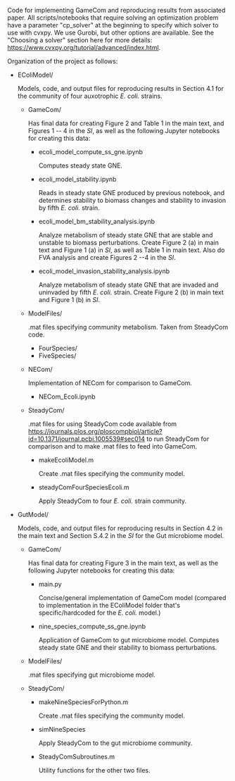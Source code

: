 Code for implementing GameCom and reproducing results from associated paper. All scripts/notebooks that 
require solving an optimization problem have a parameter "cp_solver" at the beginning to specify which solver 
to use with cvxpy. We use Gurobi, but other options are available. See the "Choosing a solver" 
section here for more details: https://www.cvxpy.org/tutorial/advanced/index.html.

Organization of the project as follows:

- EColiModel/
  
  Models, code, and output files for reproducing results in Section 4.1 for the community of four auxotrophic *E. coli.* strains.
  - GameCom/

    Has final data for creating Figure 2 and Table 1 in the main text, and Figures 1 -- 4 in the *SI*, as well as the following Jupyter notebooks for creating this data:
    - ecoli_model_compute_ss_gne.ipynb

      Computes steady state GNE.
    - ecoli_model_stability.ipynb

      Reads in steady state GNE produced by previous notebook, and determines stability to biomass changes and stability to invasion by fifth *E. coli.* strain.
    - ecoli_model_bm_stability_analysis.ipynb

      Analyze metabolism of steady state GNE that are stable and unstable to biomass perturbations. Create Figure 2 (a) in main text and Figure 1 (a) in *SI*, as well as Table 1 in main text.
      Also do FVA analysis and create Figures 2 --4 in the *SI*.
    - ecoli_model_invasion_stability_analysis.ipynb

      Analyze metabolism of steady state GNE that are invaded and uninvaded by fifth *E. coli.* strain. Create Figure 2 (b) in main text and Figure 1 (b) in *SI*.
  - ModelFiles/

    .mat files specifying community metabolism. Taken from SteadyCom code.
    - FourSpecies/
    - FiveSpecies/
  - NECom/

    Implementation of NECom for comparison to GameCom.
    - NECom_Ecoli.ipynb
  - SteadyCom/

    .mat files for using SteadyCom code available from https://journals.plos.org/ploscompbiol/article?id=10.1371/journal.pcbi.1005539#sec014 to run SteadyCom for comparison and to make .mat files to feed into GameCom.
    - makeEcoliModel.m

      Create .mat files specifying the community model.
    - steadyComFourSpeciesEcoli.m

      Apply SteadyCom to four *E. coli.* strain community.

- GutModel/

  Models, code, and output files for reproducing results in Section 4.2 in the main text and Section S.4.2 in the *SI* for the Gut microbiome model.
  - GameCom/

    Has final data for creating Figure 3 in the main text, as well as the following Jupyter notebooks for creating this data:
    - main.py

      Concise/general implementation of GameCom model (compared to implementation in the EColiModel folder that's specific/hardcoded for the *E. coli.* model.)
    - nine_species_compute_ss_gne.ipynb

      Application of GameCom to gut microbiome model. Computes steady state GNE and their stability to biomass perturbations.
  - ModelFiles/

    .mat files specifying gut microbiome model.
  - SteadyCom/
    - makeNineSpeciesForPython.m

      Create .mat files specifying the community model.
    - simNineSpecies

      Apply SteadyCom to the gut microbiome community.
    - SteadyComSubroutines.m

      Utility functions for the other two files.

